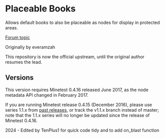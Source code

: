 # Placeable Books

Allows default books to also be placeable as nodes for display in protected areas.

[Forum topic](https://forum.minetest.net/viewtopic.php?uid=19412&f=9&t=15214&start=0)

Originally by everamzah

This repository is now the official upstream, until the original author resumes the lead.

## Versions

This version requires Minetest 0.4.16 released June 2017, as the node metadata API changed in February 2017.

If you are running Minetest release 0.4.15 (December 2016), please use series 1.1.x from [past releases](https://github.com/taikedz/everamzah-books/releases), or track the v1.1.x branch instead of master; note that the 1.1.x series will no longer be updated since the release of Minetest 0.4.16.

2024 - Edited by TenPlus1 for quick code tidy and to add on_blast function

